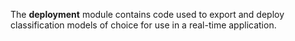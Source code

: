 The __deployment__ module contains code used to export and deploy classification models of choice for use in a real-time application.